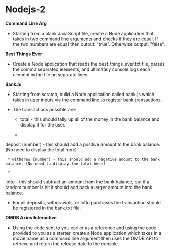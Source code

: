 # Nodejs-2

**Command Line Arg**
* Starting from a blank JavaScript file, create a Node application that takes in two command line arguments and checks if they are equal. If the two numbers are equal then output: "true". Otherwise output: "false".

**Best Things Ever**
* Create a Node application that reads the best_things_ever.txt file, parses the comma separated elements, and ultimately console logs each element in the file on separate lines.

**BankJs**
* Starting from scratch, build a Node application called bank.js which takes in user inputs via the command line to register bank transactions.
* The transactions possible are:

     * total - this should tally up all of the money in the bank balance and display it for the user.

     *
 deposit (number) - this should add a positive amount to the bank balance. (No need to display the total here)


     * withdraw (number) - this should add a negative amount to the bank balance. (No need to display the total here)

     * 
lotto - this should subtract an amount from the bank balance, but if a random number is hit it should add back a larger amount into the bank balance.

* For all deposits, withdrawals, or lotto purchases the transaction should be registered in the bank.txt file.

**OMDB Axios Interactive**
* Using the code sent to you earlier as a reference and using the code provided to you as a starter, create a Node application which takes in a movie name as a command line argument then uses the OMDB API to retrieve and return the release date to the console.
